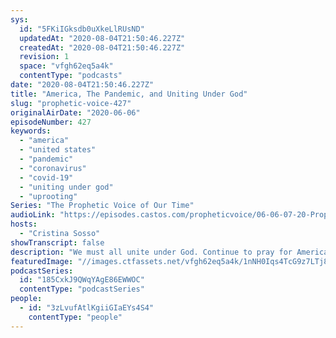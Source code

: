 ```yaml
---
sys:
  id: "5FKiIGksdb0uXkeLlRUsND"
  updatedAt: "2020-08-04T21:50:46.227Z"
  createdAt: "2020-08-04T21:50:46.227Z"
  revision: 1
  space: "vfgh62eq5a4k"
  contentType: "podcasts"
date: "2020-08-04T21:50:46.227Z"
title: "America, The Pandemic, and Uniting Under God"
slug: "prophetic-voice-427"
originalAirDate: "2020-06-06"
episodeNumber: 427
keywords:
  - "america"
  - "united states"
  - "pandemic"
  - "coronavirus"
  - "covid-19"
  - "uniting under god"
  - "uprooting"
Series: "The Prophetic Voice of Our Time"
audioLink: "https://episodes.castos.com/propheticvoice/06-06-07-20-Prophetic-Voice-of-our-Time-[mixdown]-01.mp3"
hosts:
  - "Cristina Sosso"
showTranscript: false
description: "We must all unite under God. Continue to pray for America and pray for our leaders as well as what is going on in this country. Big things are happening all over the world, and we should continue to pray."
featuredImage: "//images.ctfassets.net/vfgh62eq5a4k/1nNH0Iqs4TcG9z7LTj86Js/babf78bd65812751bdea89cdd66a786c/nasa-Q1p7bh3SHj8-unsplash__1_.jpg"
podcastSeries:
  id: "185CxkJ9QWqYAgE86EWWOC"
  contentType: "podcastSeries"
people:
  - id: "3zLvufAtlKgiiGIaEYs4S4"
    contentType: "people"
---
```

